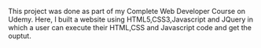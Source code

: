 This project was done as part of my Complete Web Developer Course on Udemy. Here, I built a website using HTML5,CSS3,Javascript and JQuery in which a user can execute their HTML,CSS and Javascript code and get the ouptut.  
